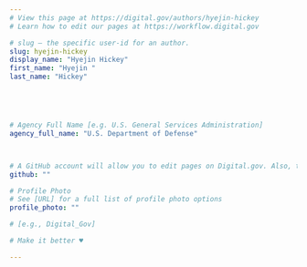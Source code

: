 ```yaml
---
# View this page at https://digital.gov/authors/hyejin-hickey
# Learn how to edit our pages at https://workflow.digital.gov

# slug — the specific user-id for an author.
slug: hyejin-hickey
display_name: "Hyejin Hickey"
first_name: "Hyejin "
last_name: "Hickey"





# Agency Full Name [e.g. U.S. General Services Administration]
agency_full_name: "U.S. Department of Defense"



# A GitHub account will allow you to edit pages on Digital.gov. Also, the image used in your GitHub account can be used to populate your digital.gov profile photo. Learn more about getting a Github account at [URL]
github: ""

# Profile Photo
# See [URL] for a full list of profile photo options
profile_photo: ""

# [e.g., Digital_Gov]

# Make it better ♥

---
```

